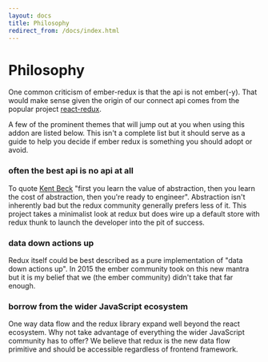 ```yaml
---
layout: docs
title: Philosophy
redirect_from: /docs/index.html
---
```


# Philosophy

One common criticism of ember-redux is that the api is not ember(-y). That would make sense given the origin of our connect api comes from the popular project <a href="https://github.com/reactjs/react-redux">react-redux</a>.

A few of the prominent themes that will jump out at you when using this addon are listed below. This isn't a complete list but it should serve as a guide to help you decide if ember redux is something you should adopt or avoid.

### often the best api is no api at all

To quote <a href="https://twitter.com/kentbeck/status/258316233068396544?lang=en">Kent Beck</a> "first you learn the value of abstraction, then you learn the cost of abstraction, then you're ready to engineer". Abstraction isn't inherently bad but the redux community generally prefers less of it. This project takes a minimalist look at redux but does wire up a default store with redux thunk to launch the developer into the pit of success.

### data down actions up

Redux itself could be best described as a pure implementation of "data down actions up". In 2015 the ember community took on this new mantra but it is my belief that we (the ember community) didn't take that far enough.

### borrow from the wider JavaScript ecosystem

One way data flow and the redux library expand well beyond the react ecosystem. Why not take advantage of everything the wider JavaScript community has to offer? We believe that redux is the new data flow primitive and should be accessible regardless of frontend framework.
